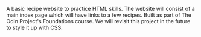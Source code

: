 A basic recipe website to practice HTML skills.
The website will consist of a main index page which will have links to a few recipes.
Built as part of The Odin Project's Foundations course.
We will revisit this project in the future to style it up with CSS.